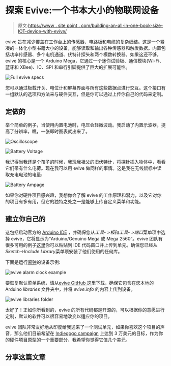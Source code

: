 # 探索 Evive:一个书本大小的物联网设备

> 原文:[https://www . site point . com/building-an-all-in-one-book-size-IOT-device-with-evive/](https://www.sitepoint.com/building-an-all-in-one-book-sized-iot-device-with-evive/)

evive 旨在减少覆盖在工作台上的传感器、电路板和电缆的复杂缠结。这是一个紧凑的一体化小型书籍大小的设备，能够读取和输出各种传感器和触发数据。内置包括功率传感器、多个电机通道、伏特计探头和两个模数转换器。如果这还不够，evive 的核心是一个 Arduino Mega，它通过一个迷你试验板、通信模块(Wi-Fi、蓝牙和 XBee)、IC、SPI 和串行引脚提供了巨大的扩展可能性。

![Full evive specs](../Images/b051cf64bc15b60c9be5538dc35dc50e.png)

您可以通过板载开关、电位计和屏幕界面与所有这些数据点进行交互。这个接口有一组默认的选项和方法来与硬件交互，但是你可以通过上传你自己的代码来定制。

## 定做的

举个简单的例子，当使用内置电池时，电压会轻微波动。我启动了内置示波器，提高了分辨率，瞧，一张即时图表就出来了。

![Oscilloscope](../Images/b1a3ca70a204a25bb75d5647956b71a8.png)

![Battery Voltage](../Images/314a20d2a4749f7d2a310c3c3decfff9.png)

我记得当我还是个孩子的时候，我玩我祖父的旧伏特计，将探针插入物体中，看看它们带有什么电荷。现在我可以用 evive 做同样的事情。这是我在无线鼠标中读取充电电池的电量:

![Battery Ampage](../Images/d0b990e6d0b6a1b2cf91db924823365c.png)

如果你对硬件项目感兴趣，我想你会了解 evive 的工作原理和潜力，以及它对你的项目有多有用，但它的独特之处之一是能够上传自定义菜单和功能。

## 建立你自己的

这包括启动官方的 [Arduino IDE](https://www.arduino.cc/en/Main/Software) ，并确保您从*工具- >板*和*工具- >端口*菜单项中选择 evive，它将显示为“Arduino/Genuino Mega 或 Mega 2560”。evive 团队有很多可用的例子[这里](https://github.com/evivetoolkit/eviveProjects)你可以粘贴到 IDE 代码窗口并上传到单元。确保您已经从*Sketch->Include Library*菜单项安装了他们使用的任何库。

下面是运行[闹钟](https://github.com/evivetoolkit/eviveProjects/tree/master/alarmClock/alarmClock)的设备示例:

![evive alarm clock example](../Images/9201f1865030d5c17ace58027eb459ec.png)

要恢复默认菜单系统，请从[evive GitHub 这里](https://github.com/evivetoolkit/eviveFirmware/tree/master/evive)下载，确保它包含在您本地的 Arduino *libraries* 文件夹中，并将 *evive.info* 的内容上传到设备。

![evive libraries folder](../Images/cc871ac714c14e61d8377ccb86ad3947.png)

太好了！正如你所看到的，evive 的所有代码都是开源的，可以根据你的意愿进行定制，默认的软件可以很容易地改变以适应你的项目。

evive 团队非常友好地从印度给我送来了一个测试单元，如果你喜欢这个项目的声音，那么他们目前希望在 [Indiegogo campaign](https://www.indiegogo.com/projects/evive-the-best-electronic-prototyping-platform-arduino-education--2#/) 上达到 3 万美元的目标，作为你的硬件项目原型的一个重要部分，我希望你觉得它值几个美元。

## 分享这篇文章